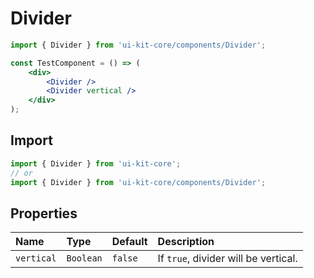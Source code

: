 ﻿# Divider

<!-- example -->
```jsx 
import { Divider } from 'ui-kit-core/components/Divider';

const TestComponent = () => (
    <div>
        <Divider />
        <Divider vertical />
    </div>
);
```

## Import
```jsx
import { Divider } from 'ui-kit-core';
// or
import { Divider } from 'ui-kit-core/components/Divider';
```

## Properties

| Name       | Type      | Default | Description                          |
|:-----------|:----------|:--------|:-------------------------------------|
| `vertical` | `Boolean` | `false` | If `true`, divider will be vertical. |
